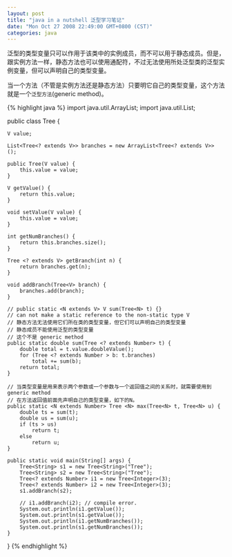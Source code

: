 ```yaml
---
layout: post
title: "java in a nutshell 泛型学习笔记"
date: "Mon Oct 27 2008 22:49:00 GMT+0800 (CST)"
categories: java
---
```


泛型的类型变量只可以作用于该类中的实例成员，而不可以用于静态成员。但是，跟实例方法一样，静态方法也可以使用通配符，不过无法使用所处泛型类的泛型实例变量，但可以声明自己的类型变量。

当一个方法（不管是实例方法还是静态方法）只要明它自己的类型变量，这个方法就是一个`泛型方法`(generic method)。

{% highlight java %}
import java.util.ArrayList;
import java.util.List;

public class Tree<V> {

    V value;

    List<Tree<? extends V>> branches = new ArrayList<Tree<? extends V>> ();

    public Tree(V value) {
        this.value = value;
    }

    V getValue() {
        return this.value;
    }

    void setValue(V value) {
        this.value = value;
    }

    int getNumBranches() {
        return this.branches.size();
    }

    Tree <? extends V> getBranch(int n) {
        return branches.get(n);
    }

    void addBranch(Tree<V> branch) {
        branches.add(branch);
    }

    // public static <N extends V> V sum(Tree<N> t) {}
    // can not make a static reference to the non-static type V
    // 静态方法无法使用它们所在类的类型变量，但它们可以声明自己的类型变量
    // 静态成员不能使用泛型的类型变量
    // 这个不是 generic method
    public static double sum(Tree <? extends Number> t) {
        double total = t.value.doubleValue();
        for (Tree <? extends Number > b: t.branches)
            total += sum(b);
        return total;
    }

    // 当类型变量是用来表示两个参数或一个参数与一个返回值之间的关系时，就需要使用到generic method
    // 在方法返回值前面先声明自己的类型变量，如下的N。
    public static <N extends Number> Tree <N> max(Tree<N> t, Tree<N> u) {
        double ts = sum(t);
        double us = sum(u);
        if (ts > us)
            return t;
        else
            return u;
    }

    public static void main(String[] args) {
        Tree<String> s1 = new Tree<String>("Tree");
        Tree<String> s2 = new Tree<String>("Tree");
        Tree<? extends Number> i1 = new Tree<Integer>(3);
        Tree<? extends Number> i2 = new Tree<Integer>(3);
        s1.addBranch(s2);

        // i1.addBranch(i2); // compile error.
        System.out.println(i1.getValue());
        System.out.println(s1.getValue());
        System.out.println(i1.getNumBranches());
        System.out.println(s1.getNumBranches());
    }
}
{% endhighlight %}
